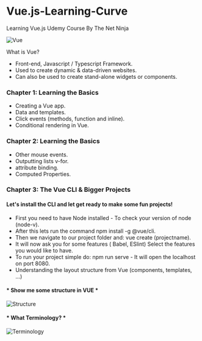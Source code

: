 # Vue.js-Learning-Curve
Learning Vue.js Udemy Course By The Net Ninja

![Vue](https://mblogthumb-phinf.pstatic.net/MjAxOTEwMTZfMjY2/MDAxNTcxMTgyMjIyODQ0.xSg5-1hPPEdwZlg_05HAL2aMZWM6BpFyHpksi9OHpbwg.xQoxPMZ4SQPCtpe6-UyCcYWAoZo43uZnGuIiUvSEwusg.JPEG.jhc9639/Vue.js-cta-main.jpg?type=w800)

What is Vue?
- Front-end, Javascript / Typescript Framework.
- Used to create dynamic & data-driven websites.
- Can also be used to create stand-alone widgets or components.

### Chapter 1: Learning the Basics

- Creating a Vue app.
- Data and templates. 
- Click events (methods, function and inline).
- Conditional rendering in Vue.

### Chapter 2: Learning the Basics

- Other mouse events.
- Outputting lists v-for.
- attribute binding.
- Computed Properties.

### Chapter 3: The Vue CLI & Bigger Projects

#### Let's install the CLI and let get ready to make some fun projects!
- First you need to have Node installed - To check your version of node (node-v).<br>
- After this lets run the command npm install -g @vue/cli.
- Then we navigate to our project folder and: vue create (projectname).
- It will now ask you for some features ( Babel, ESlint) Select the features you would like to have.
- To run your project simple do: npm run serve - It will open the localhost on port 8080.
- Understanding the layout structure from Vue (components, templates, ...)

####  * Show me some structure in VUE *
![Structure](https://user-images.githubusercontent.com/103993166/191212452-5937158c-bd2a-4d5f-b89f-9fff3331301d.JPG)

#### * What Terminology? *
![Terminology](https://user-images.githubusercontent.com/103993166/191213032-9e3fa6da-c278-4284-94a3-6b22d72cf442.JPG)
